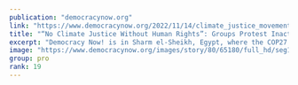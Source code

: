 ```yaml
---
publication: "democracynow.org"
link: "https://www.democracynow.org/2022/11/14/climate_justice_movement_human_rights_cop27"
title: "“No Climate Justice Without Human Rights”: Groups Protest Inaction, Repression at U.N. Summit in Egypt"
excerpt: "Democracy Now! is in Sharm el-Sheikh, Egypt, where the COP27 U.N. climate conference has entered its second week amid protests against the host government’s repression and world leaders’ inaction on t"
image: "https://www.democracynow.org/images/story/80/65180/full_hd/seg1-COP27-Protest.jpg"
group: pro
rank: 19
---
```

